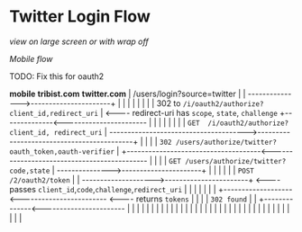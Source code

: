 # Twitter Login Flow

_view on large screen or with wrap off_

_Mobile flow_

TODO: Fix this for oauth2

**mobile**                          **tribist.com**                             **twitter.com**
    |     /users/login?source=twitter     |                                           |
    --------------->----------------------+                                           |
    |                                     |                                           |
    |                                     |                                           |
    | 302 to `/i/oauth2/authorize?client_id,redirect_uri`                             |               <---- redirect-uri has `scope`, `state`, `challenge` 
    +--------------<-----------------------                                           |
    |                                     |                                           |
    |                                     |                                           |
    |                `GET  /i/oauth2/authorize?client_id, redirect_uri`               |
    -------------------------------------->-------------------------------------------+
    |                                     |                                           |
    |                `302 /users/authorize/twitter?oauth_token,oauth-verifier`        |
    +-------------------------------------<--------------------------------------------
    |                                     |                                           |
    |   `GET /users/authorize/twitter?code,state`                                     |
    --------------->----------------------+                                           |
    |                                     |                                           |
    |                                     |    `POST /2/oauth2/token`                 |
    |                                     -------------------->-----------------------+                <---- passes `client_id`,`code`,`challenge`,`redirect_uri`
    |                                     |                                           |
    |                                     |                                           |
    |                                     +-------------------<------------------------                <---- returns `tokens`
    |                                     |                                           |
    |    `302 found`                      |                                           |
    +--------------<-----------------------                                           |
    |                                     |                                           |
    |                                     |                                           |
    |                                     |                                           |
    |                                     |                                           |
    |                                     |                                           |
    |                                     |                                           |
    |                                     |                                           |
    |                                     |                                           |
    |                                     |                                           |
    |                                     |                                           |
    |                                     |                                           |
    |                                     |                                           |
